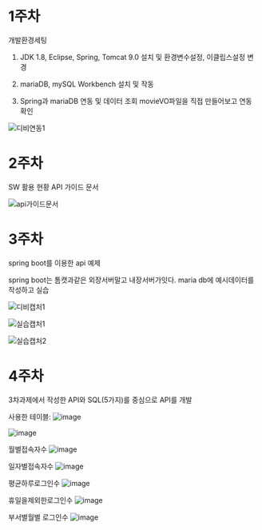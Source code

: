 # 1주차

개발환경세팅
1. JDK 1.8, Eclipse, Spring, Tomcat 9.0 설치 및 환경변수설정, 이클립스설정 변경

2. mariaDB, mySQL Workbench 설치 및 작동

3. Spring과 mariaDB 연동 및 데이터 조회
movieVO파일을 직접 만들어보고 연동 확인

![디비연동1](https://user-images.githubusercontent.com/75518309/106093874-714e7580-6174-11eb-8682-c31093acaf5c.png)

# 2주차

SW 활용 현황 API 가이드 문서

![api가이드문서](https://user-images.githubusercontent.com/75518309/106094275-10736d00-6175-11eb-8702-e084c8b466e3.PNG)

# 3주차

spring boot를 이용한 api 예제

spring boot는 톰캣과같은 외장서버말고 내장서버가잇다.
maria db에 예시데이터를 작성하고 실습

![디비캡처1](https://user-images.githubusercontent.com/75518309/106094509-7e1f9900-6175-11eb-81f3-97adc51804df.PNG)

![실습캡처1](https://user-images.githubusercontent.com/75518309/106094602-9e4f5800-6175-11eb-9209-60165cc2cea2.PNG)

![실습캡처2](https://user-images.githubusercontent.com/75518309/106094684-bfb04400-6175-11eb-864c-08808f2b7539.PNG)

# 4주차

3차과제에서 작성한 API와 SQL(5가지)를 중심으로 API를 개발

사용한 테이블:
![image](https://user-images.githubusercontent.com/75518309/106894450-5b235500-6732-11eb-8701-5d8e8bcc458e.png)

![image](https://user-images.githubusercontent.com/75518309/106896183-932b9780-6734-11eb-8cdd-b82e66c2b815.png)

월별접속자수
![image](https://user-images.githubusercontent.com/75518309/106895435-8e1a1880-6733-11eb-8ea6-b6f7c430e757.png)

일자별접속자수
![image](https://user-images.githubusercontent.com/75518309/106895560-b99d0300-6733-11eb-90b3-d8b0bff4de73.png)

평균하루로그인수
![image](https://user-images.githubusercontent.com/75518309/106895656-d9342b80-6733-11eb-9199-b91170b08b71.png)

휴일을제외한로그인수
![image](https://user-images.githubusercontent.com/75518309/106895847-17c9e600-6734-11eb-96ea-fb8993928742.png)

부서별월별 로그인수
![image](https://user-images.githubusercontent.com/75518309/106896541-0c2aef00-6735-11eb-908a-f2dd87ac121f.png)
